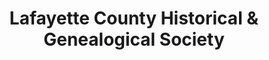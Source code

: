 ---
layout: repo
title: "Lafayette County Historical & Genealogical Society"
id: 23610
permalink: repos/23610/
---